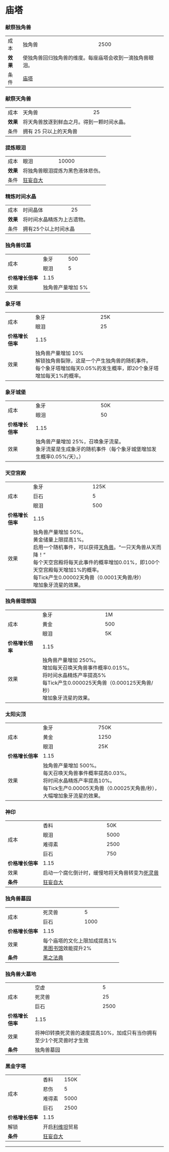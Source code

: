 # 庙塔

### 献祭独角兽
<table>
<tbody>
<tr>
<td>成本</td>
<td>独角兽</td>
<td>2500</td>
</tr>
<tr>
<td><strong>效果</strong></td>
<td colspan="2">使独角兽回归独角兽的维度。每座庙塔会收到一滴独角兽眼泪。</td>
</tr>
<tr>
<td>条件</td>
<td colspan="2"><a href="?file=001-猫咪百科/01-建筑物/09-超级建筑物#庙塔">庙塔</a></td>
</tr>
</tbody>
   </table>

### 献祭天角兽

<table>
<tbody>
<tr>
<td>成本</td>
<td>天角兽</td>
<td>25</td>
</tr>
<tr>
<td><strong>效果</strong></td>
<td colspan="2">将天角兽放逐到鲜血之月。得到一颗时间水晶。</td>
</tr>
<tr>
<td>条件</td>
<td colspan="2">拥有 25 只以上的天角兽</td>
</tr>
</tbody>
   </table>

### 提炼眼泪

   <table>
<tbody>
<tr>
<td>成本</td>
<td>眼泪</td>
<td>10000</td>
</tr>
<tr>
<td><strong>效果</strong></td>
<td colspan="2">将独角兽眼泪提炼为黑色液体悲伤。</td>
</tr>
<tr>
<td>条件</td>
<td colspan="2"><a href="?file=001-猫咪百科/03-科学/02-玄学#狂妄自大">狂妄自大</a></td>
</tr>
</tbody>
   </table>

### 精炼时间水晶
   <table>
<tbody>
<tr>
<td>成本</td>
<td>时间晶体</td>
<td>25</td>
</tr>
<tr>
<td><strong>效果</strong></td>
<td colspan="2">将时间水晶精炼为上古遗物。</td>
</tr>
<tr>
<td>条件</td>
<td colspan="2">拥有25个以上时间水晶</td>
</tr>
</tbody>
   </table>

### 独角兽坟墓
   <table>
<tbody>
<tr>
<td rowspan="2">成本</td>
<td>象牙</td>
<td>500</td>
</tr>
<tr>
<td>眼泪</td>
<td>5</td>
</tr>
<tr>
<td><strong>价格增长倍率</strong></td>
<td colspan="2">1.15</td>
</tr>
<tr>
<td>效果</td>
<td colspan="2">独角兽产量增加 5%</td>
</tr>
</tbody>
   </table>

### 象牙塔
   <table>
<tbody>
<tr>
<td rowspan="2">成本</td>
<td>象牙</td>
<td>25K</td>
</tr>
<tr>
<td>眼泪</td>
<td>25</td>
</tr>
<tr>
<td><strong>价格增长倍率</strong></td>
<td colspan="2">1.15</td>
</tr>
<tr>
<td>效果</td>
<td colspan="2">独角兽产量增加 10%<br style="clear:both" />解锁独角兽裂隙，这是一个产生独角兽的随机事件。<br style="clear:both" />每个象牙塔增加每天0.05%的发生概率，即20个象牙塔增加每天1%的概率。<br style="clear:both" /></td>
</tr>
</tbody>
   </table>

### 象牙城堡
   <table>
<tbody>
<tr>
<td rowspan="2">成本</td>
<td>象牙</td>
<td>50K</td>
</tr>
<tr>
<td>眼泪</td>
<td>50</td>
</tr>
<tr>
<td><strong>价格增长倍率</strong></td>
<td colspan="2">1.15</td>
</tr>
<tr>
<td>效果</td>
<td colspan="2">独角兽产量增加 25%，召唤象牙流星。<br style="clear:both" />象牙流星是生成象牙的随机事件（每个象牙城堡增加发生概率0.05%/天）。）</td>
</tr>
</tbody>
   </table>

### 天空宫殿
   <table>
<tbody>
<tr>
<td rowspan="3">成本</td>
<td>象牙</td>
<td>125K</td>
</tr>
<tr>
<td>巨石</td>
<td>5</td>
</tr>
<tr>
<td>眼泪</td>
<td>500</td>
</tr>
<tr>
<td><strong>价格增长倍率</strong></td>
<td colspan="2">1.15</td>
</tr>
<tr>
<td>效果</td>
<td colspan="2">独角兽产量增加 50%。<br style="clear:both" />黄金储量上限提高1%。<br style="clear:both" />启用一个随机事件，可以获得<a href="?file=003-资源大全/46-天角兽">天角兽</a>。“一只天角兽从天而降！”<br style="clear:both" />每个天空宫殿将每天此事件的概率增加0.01%，即100个天空宫殿每天增加1%的概率。<br style="clear:both" />每Tick产生0.00002天角兽（0.0001天角兽/秒）<br style="clear:both" />增加象牙流星的效果。</td>
</tr>
</tbody>
   </table>

### 独角兽理想国
   <table>
<tbody>
<tr>
<td rowspan="3">成本</td>
<td>象牙</td>
<td>1M</td>
</tr>
<tr>
<td>黄金</td>
<td>500</td>
</tr>
<tr>
<td>眼泪</td>
<td>5K</td>
</tr>
<tr>
<td><strong>价格增长倍率</strong></td>
<td colspan="2">1.15</td>
</tr>
<tr>
<td>效果</td>
<td colspan="2">独角兽产量增加 250%。<br style="clear:both" />增加每天召唤天角兽事件概率0.015%。<br style="clear:both" />将时间水晶精炼产率提高5%<br style="clear:both" />每Tick产生0.000025天角兽（0.000125天角兽/秒）<br style="clear:both" />增加象牙流星的效果。</td>
</tr>
</tbody>
   </table>

### 太阳尖顶
   <table>
<tbody>
<tr>
<td rowspan="3">成本</td>
<td>象牙</td>
<td>750K</td>
</tr>
<tr>
<td>黄金</td>
<td>1250</td>
</tr>
<tr>
<td>眼泪</td>
<td>25K</td>
</tr>
<tr>
<td><strong>价格增长倍率</strong></td>
<td colspan="2">1.15</td>
</tr>
<tr>
<td>效果</td>
<td colspan="2">独角兽产量增加 500%。<br style="clear:both" />每天召唤天角兽事件概率提高0.03%。<br style="clear:both" />将时间水晶精炼产率提高10%。<br style="clear:both" /> 每Tick生产0.00005天角兽（0.00025天角兽/秒），<br style="clear:both" />大幅增加象牙流星的效果。</td>
</tr>
</tbody>
   </table>

### 神印
   <table>
<tbody>
<tr>
<td rowspan="4">成本</td>
<td>香料</td>
<td>50K</td>
</tr>
<tr>
<td>眼泪</td>
<td>5000</td>
</tr>
<tr>
<td>难得素</td>
<td>2500</td>
</tr>
<tr>
<td>巨石</td>
<td>750</td>
</tr>
<tr>
<td><strong>价格增长倍率</strong></td>
<td colspan="2">1.15</td>
</tr>
<tr>
<td>效果</td>
<td colspan="2">启动一个腐化倒计时，缓慢地将天角兽转变为<a href="?file=003-资源大全/47-死灵兽">死灵兽</a></td>
</tr>
<tr>
<td><strong>条件</strong></td>
<td colspan="2"><a href="?file=001-猫咪百科/03-科学/02-玄学#狂妄自大">狂妄自大</a></td>
</tr>
</tbody>
   </table>

### 独角兽墓园
   <table>
<tbody>
<tr>
<td rowspan="2">成本</td>
<td>死灵兽</td>
<td>5</td>
</tr>
<tr>
<td>巨石</td>
<td>1000</td>
</tr>
<tr>
<td><strong>价格增长倍率</strong></td>
<td colspan="2">1.15</td>
</tr>
<tr>
<td>效果</td>
<td colspan="2">每个庙塔的文化上限加成提高1%<br><a href="?file=001-猫咪百科/06-宗教/003-奥秘神学#黑图书馆">黑图书馆</a>效能提升2%</td>
</tr>
<tr>
<td><strong>条件</strong></td>
<td colspan="2"><a href="?file=001-猫咪百科/03-科学/02-玄学#黑之法典">黑之法典</a></td>
</tr>
</tbody>
   </table>

### 独角兽大墓地
   <table>
<tbody>
<tr>
<td rowspan="3">成本</td>
<td>空虚</td>
<td>5</td>
</tr>
<tr>
<td>死灵兽</td>
<td>25</td>
</tr>
<tr>
<td>巨石</td>
<td>2500</td>
</tr>
<tr>
<td><strong>价格增长倍率</strong></td>
<td colspan="2">1.15</td>
</tr>
<tr>
<td>效果</td>
<td colspan="2">将神印转换死灵兽的速度提高10%，加成只有当你拥有至少1个死灵兽时才生效</td>
</tr>
<tr>
<td><strong>条件</strong></td>
<td colspan="2"><?file=001-猫咪百科/06-宗教/001-庙塔#独角兽墓园">独角兽墓园</a></td>
</tr>
</tbody>
   </table>

### 黑金字塔
   <table>
<tbody>
<tr>
<td rowspan="4">成本</td>
<td>香料</td>
<td>150K</td>
</tr>
<tr>
<td>悲伤</td>
<td>5</td>
</tr>
<tr>
<td>难得素</td>
<td>5000</td>
</tr>
<tr>
<td>巨石</td>
<td>2500</td>
</tr>
<tr>
<td><strong>价格增长倍率</strong></td>
<td colspan="2">1.15</td>
</tr>
<tr>
<td>解锁</td>
<td colspan="2">开启<a href="?file=001-猫咪百科/05-贸易#利维坦">利维坦</a>贸易</td>
</tr>
<tr>
<td><strong>条件</strong></td>
<td colspan="2"><a href="?file=001-猫咪百科/03-科学/02-玄学#狂妄自大">狂妄自大</a></td>
</tr>
</tbody>
   </table>
   <hr />
  </div>
 </div>
